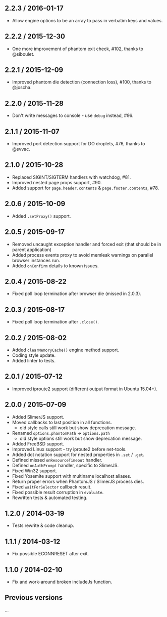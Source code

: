 2.2.3 / 2016-01-17
------------------

- Allow engine options to be an array to pass in verbatim keys and values.


2.2.2 / 2015-12-30
------------------

- One more improvement of phantom exit check, #102, thanks to @siboulet.


2.2.1 / 2015-12-09
------------------

- Improved phantom die detection (connection loss), #100, thanks to @joscha.


2.2.0 / 2015-11-28
------------------

- Don't write messages to console - use `debug` instead, #96.


2.1.1 / 2015-11-07
------------------

- Improved port detection support for DO droplets, #76, thanks to @svvac.


2.1.0 / 2015-10-28
------------------

- Replaced SIGINT/SIGTERM handlers with watchdog, #81.
- Improved nested page props support, #90.
- Added support for `page.header.contents` & `page.footer.contents`, #78.


2.0.6 / 2015-10-09
------------------

- Added `.setProxy()` support.


2.0.5 / 2015-09-17
------------------

- Removed uncaught exception handler and forced exit (that should be in parent
  application)
- Added process events proxy to avoid memleak warnings on parallel browser
  instances run.
- Added `onConfirm` details to known issues.


2.0.4 / 2015-08-22
------------------

- Fixed poll loop termination after browser die (missed in 2.0.3).


2.0.3 / 2015-08-17
------------------

- Fixed poll loop termination after `.close()`.


2.0.2 / 2015-08-02
------------------

- Added `clearMemoryCache()` engine method support.
- Coding style update.
- Added linter to tests.


2.0.1 / 2015-07-12
------------------

- Improved iproute2 support (different output format in Ubuntu 15.04+).


2.0.0 / 2015-07-09
------------------

- Added SlimerJS support.
- Moved callbacks to last position in all functions.
  - old style calls still work but show deprecation message.
- Renamed `options.phantomPath` -> `options.path`
  - old style options still work but show deprecation message.
- Added FreeBSD support.
- Improved Linux support - try iproute2 before net-tools.
- Added dot notation support for nested properties in `.set` / `.get`.
- Defined missed `onResourceTimeout` handler.
- Defined `onAuthPrompt` handler, specific to SlimerJS.
- Fixed Win32 support.
- Fixed Yosemite support with multiname localhost aliases.
- Return proper errors when PhantomJS / SlimerJS process dies.
- Fixed `waitForSelector` callback result.
- Fixed possible result corruption in `evaluate`.
- Rewritten tests & automated testing.


1.2.0 / 2014-03-19
------------------

- Tests rewrite & code cleanup.


1.1.1 / 2014-03-12
------------------

- Fix possible ECONNRESET after exit.


1.1.0 / 2014-02-10
------------------

- Fix and work-around broken includeJs function.


Previous versions
-----------------

...
